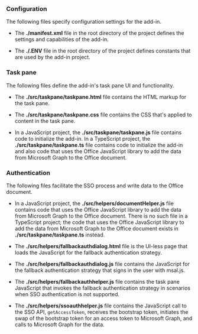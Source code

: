 ### Configuration

The following files specify configuration settings for the add-in.

- The **./manifest.xml** file in the root directory of the project defines the settings and capabilities of the add-in.

- The **./.ENV** file in the root directory of the project defines constants that are used by the add-in project.

### Task pane 

The following files define the add-in's task pane UI and functionality.

- The **./src/taskpane/taskpane.html** file contains the HTML markup for the task pane.

- The **./src/taskpane/taskpane.css** file contains the CSS that's applied to content in the task pane.

- In a JavaScript project, the **./src/taskpane/taskpane.js** file contains code to initialize the add-in. In a TypeScript project, the **./src/taskpane/taskpane.ts** file contains code to initialize the add-in and also code that uses the Office JavaScript library to add the data from Microsoft Graph to the Office document.

### Authentication

The following files facilitate the SSO process and write data to the Office document.

- In a JavaScript project, the **./src/helpers/documentHelper.js** file contains code that uses the Office JavaScript library to add the data from Microsoft Graph to the Office document. There is no such file in a TypeScript project; the code that uses the Office JavaScript library to add the data from Microsoft Graph to the Office document exists in **./src/taskpane/taskpane.ts** instead.

- The **./src/helpers/fallbackauthdialog.html** file is the UI-less page that loads the JavaScript for the fallback authentication strategy.

- The **./src/helpers/fallbackauthdialog.js** file contains the JavaScript for the fallback authentication strategy that signs in the user with msal.js.

- The **./src/helpers/fallbackauthhelper.js** file contains the task pane JavaScript that invokes the fallback authentication strategy in scenarios when SSO authentication is not supported.

- The **./src/helpers/ssoauthhelper.js** file contains the JavaScript call to the SSO API, `getAccessToken`, receives the bootstrap token, initiates the swap of the bootstrap token for an access token to Microsoft Graph, and calls to Microsoft Graph for the data.